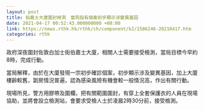 ```yaml
---
layout: post
title: 伯嘉士大廈圍封檢測　當局指有個案初步顯示涉變異基因
date: 2021-04-17 00:52:43.000000000 +08:00
link: https://news.rthk.hk/rthk/ch/component/k2/1586246-20210417.htm
categories: rthk
---
```


政府深夜圍封佐敦白加士街伯嘉士大廈，相關人士需要接受檢測，當局目標今早約8時，完成行動。

當局解釋，由於在大廈發現一宗初步確診個案，初步顯示涉及變異基因，加上大廈樓齡較舊，劏房情況普遍，認為感染風險有機會較一般情況高，作出有關行動。

現場所見，警方用膠帶及圍欄，把有關範圍圍封，有穿上全套保護衣的人員在現場協助，並將會設立檢測站，會要求受檢人士於凌晨2時30分前，接受檢測。
